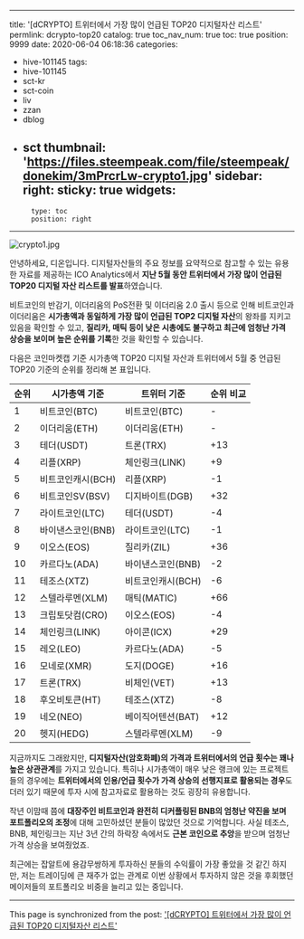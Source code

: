
---
title: '[dCRYPTO] 트위터에서 가장 많이 언급된 TOP20 디지털자산 리스트'
permlink: dcrypto-top20
catalog: true
toc_nav_num: true
toc: true
position: 9999
date: 2020-06-04 06:18:36
categories:
- hive-101145
tags:
- hive-101145
- sct-kr
- sct-coin
- liv
- zzan
- dblog
- sct
thumbnail: 'https://files.steempeak.com/file/steempeak/donekim/3mPrcrLw-crypto1.jpg'
sidebar:
    right:
        sticky: true
widgets:
    -
        type: toc
        position: right
---


![crypto1.jpg](https://files.steempeak.com/file/steempeak/donekim/3mPrcrLw-crypto1.jpg)

안녕하세요, 디온입니다. 디지털자산들의 주요 정보를 요약적으로 참고할 수 있는 유용한 자료를 제공하는 ICO Analytics에서 **지난 5월 동안 트위터에서 가장 많이 언급된 TOP20 디지털 자산 리스트를 발표**하였습니다. 

비트코인의 반감기, 이더리움의 PoS전환 및 이더리움 2.0 출시 등으로 인해 비트코인과 이더리움은 **시가총액과 동일하게 가장 많이 언급된 TOP2 디지털 자산**의 왕좌를 지키고 있음을 확인할 수 있고, **질리카, 매틱 등이 낮은 시총에도 불구하고 최근에 엄청난 가격 상승을 보이며 높은 순위를 기록**한 것을 확인할 수 있습니다.

다음은 코인마켓캡 기준 시가총액 TOP20 디지털 자산과 트위터에서 5월 중 언급된 TOP20 기준의 순위를 정리해 본 표입니다. 

| 순위 | 시가총액 기준     | 트위터 기준       | 순위 비교 |
| ---- | ----------------- | ----------------- | --------- |
| 1    | 비트코인(BTC)     | 비트코인(BTC)     | -         |
| 2    | 이더리움(ETH)     | 이더리움(ETH)     | -         |
| 3    | 테더(USDT)        | 트론(TRX)         | +13       |
| 4    | 리플(XRP)         | 체인링크(LINK)    | +9        |
| 5    | 비트코인캐시(BCH) | 리플(XRP)         | -1        |
| 6    | 비트코인SV(BSV)   | 디지바이트(DGB)   | +32       |
| 7    | 라이트코인(LTC)   | 테더(USDT)        | -4        |
| 8    | 바이낸스코인(BNB) | 라이트코인(LTC)   | -1        |
| 9    | 이오스(EOS)       | 질리카(ZIL)       | +36       |
| 10   | 카르다노(ADA)     | 바이낸스코인(BNB) | -2        |
| 11   | 테조스(XTZ)       | 비트코인캐시(BCH) | -6        |
| 12   | 스텔라루멘(XLM)   | 매틱(MATIC)       | +66       |
| 13   | 크립토닷컴(CRO)   | 이오스(EOS)       | -4        |
| 14   | 체인링크(LINK)    | 아이콘(ICX)       | +29       |
| 15   | 레오(LEO)         | 카르다노(ADA)     | -5        |
| 16   | 모네로(XMR)       | 도지(DOGE)        | +16       |
| 17   | 트론(TRX)         | 비체인(VET)       | +13       |
| 18   | 후오비토큰(HT)    | 테조스(XTZ)       | -8        |
| 19   | 네오(NEO)         | 베이직어텐션(BAT) | +12       |
| 20   | 헷지(HEDG)        | 스텔라루멘(XLM)   | -9        |

지금까지도 그래왔지만, **디지털자산(암호화폐)의 가격과 트위터에서의 언급 횟수는 꽤나 높은 상관관계**를 가지고 있습니다. 특히나 시가총액이 매우 낮은 랭크에 있는 프로젝트들의 경우에는 **트위터에서의 인용/언급 횟수가 가격 상승의 선행지표로 활용되는 경우**도 더러 있기 때문에 투자 시에 참고자료로 활용하는 것도 굉장히 유용합니다.

작년 이맘때 쯤에 **대장주인 비트코인과 완전히 디커플링된 BNB의 엄청난 약진을 보며 포트폴리오의 조정**에 대해 고민하셨던 분들이 많았던 것으로 기억합니다. 사실 테조스, BNB, 체인링크는 지난 3년 간의 하락장 속에서도 **근본 코인으로 추앙**을 받으며 엄청난 가격 상승을 보여줬었죠.

최근에는 잡알트에 용감무쌍하게 투자하신 분들의 수익률이 가장 좋았을 것 같긴 하지만, 저는 트레이딩에 큰 재주가 없는 관계로 이번 상황에서 투자하지 않은 것을 후회했던 메이저들의 포트폴리오 비중을 늘리고 있는 중입니다.

- - -

This page is synchronized from the post: ['[dCRYPTO] 트위터에서 가장 많이 언급된 TOP20 디지털자산 리스트'](https://steemit.com/@donekim/dcrypto-top20)
